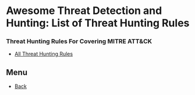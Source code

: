 # Awesome Threat Detection and Hunting: List of Threat Hunting Rules

### Threat Hunting Rules For Covering MITRE ATT&CK
- [All Threat Hunting Rules](https://threat-hunting.github.io/awesome_Threat-Hunting/Threat%20Hunting%20Rule%20Set/Rules%20for%20covering%20MITRE%20ATT&CK/)





## Menu 
- [Back](https://threat-hunting.github.io/awesome_Threat-Hunting/)

